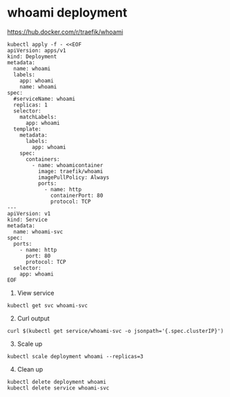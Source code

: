 # whoami deployment

https://hub.docker.com/r/traefik/whoami

```
kubectl apply -f - <<EOF
apiVersion: apps/v1
kind: Deployment
metadata:
  name: whoami
  labels:
    app: whoami
    name: whoami
spec:
  #serviceName: whoami
  replicas: 1 
  selector: 
    matchLabels:
      app: whoami
  template: 
    metadata:
      labels: 
        app: whoami
    spec:
      containers:
        - name: whoamicontainer
          image: traefik/whoami
          imagePullPolicy: Always            
          ports:
            - name: http
              containerPort: 80
              protocol: TCP
---
apiVersion: v1
kind: Service
metadata:
  name: whoami-svc
spec:
  ports:
    - name: http    
      port: 80
      protocol: TCP
  selector:
    app: whoami
EOF
```
1. View service
```
kubectl get svc whoami-svc
```
2. Curl output 
```
curl $(kubectl get service/whoami-svc -o jsonpath='{.spec.clusterIP}')
```
3. Scale up 
```
kubectl scale deployment whoami --replicas=3
```

4. Clean up
```
kubectl delete deployment whoami
kubectl delete service whoami-svc
```
